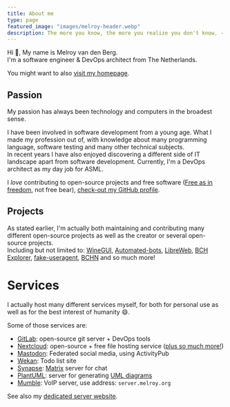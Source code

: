 ```yaml
---
title: About me
type: page
featured_image: "images/melroy-header.webp"
description: The more you know, the more you realize you don't know. - Aristotle
---
```


Hi 👋, My name is Melroy van den Berg.  
I'm a software engineer & DevOps architect from The Netherlands.

You might want to also [visit my homepage](https://melroy.org).

## Passion

My passion has always been technology and computers in the broadest sense.

I have been involved in software development from a young age. What I made my profession out of, with knowledge about many programming language, software testing and many other technical subjects.  
In recent years I have also enjoyed discovering a different side of IT landscape apart from software development. Currently, I'm a DevOps architect as my day job for ASML.

I _love_ contributing to open-source projects and free software ([Free as in freedom](https://www.gnu.org/philosophy/free-sw.html), not free bear), [check-out my GitHub profile](https://github.com/melroy89).

## Projects

As stated earlier, I'm actually both maintaining and contributing many different open-source projects as well as the creator or several open-source projects.  
Including but not limited to: [WineGUI](https://gitlab.melroy.org/melroy/winegui), [Automated-bots](https://github.com/automated-bots), [LibreWeb](https://libreweb.org), [BCH Explorer](https//explorer.melroy.org), [fake-useragent](https://github.com/fake-useragent/fake-useragent), [BCHN](https://gitlab.com/bitcoin-cash-node/bitcoin-cash-node) and so much more!

# Services

I actually host many different services myself, for both for personal use as well as for the best interest of humanity 😄.

Some of those services are:

- [GitLab](https://gitlab.melroy.org): open-source git server + DevOps tools
- [Nextcloud](https://cloud.melroy.org): open-source + free file hosting service ([plus so much more!](https://apps.nextcloud.com/))
- [Mastodon](https://mastodon.melroy.org): Federated social media, using ActivityPub
- [Wekan](https://todo.melroy.org): Todo list site
- [Synapse](https://matrix.melroy.org): [Matrix](https://matrix.org) server for chat
- [PlantUML](plantuml.melroy.org/): server for generating [UML diagrams](https://plantuml.com/)
- [Mumble](https://www.mumble.info/downloads/): VoIP server, use address: `server.melroy.org`

See also my [dedicated server website](https://server.melroy.org).
